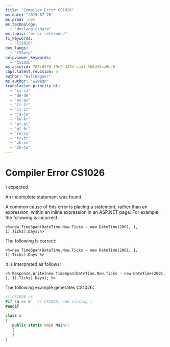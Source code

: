 ```yaml
---
title: "Compiler Error CS1026"
ms.date: "2015-07-20"
ms.prod: .net
ms.technology: 
  - "devlang-csharp"
ms.topic: "error-reference"
f1_keywords: 
  - "CS1026"
dev_langs: 
  - "CSharp"
helpviewer_keywords: 
  - "CS1026"
ms.assetid: 782c0570-19c2-425d-aa41-565d33aa9bc0
caps.latest.revision: 5
author: "BillWagner"
ms.author: "wiwagn"
translation.priority.ht: 
  - "cs-cz"
  - "de-de"
  - "es-es"
  - "fr-fr"
  - "it-it"
  - "ja-jp"
  - "ko-kr"
  - "pl-pl"
  - "pt-br"
  - "ru-ru"
  - "tr-tr"
  - "zh-cn"
  - "zh-tw"
---
```

# Compiler Error CS1026
) expected  
  
 An incomplete statement was found.  
  
 A common cause of this error is placing a statement, rather than an expression, within an inline expression in an ASP.NET page. For example, the following is incorrect:  
  
```  
<%=new TimeSpan(DateTime.Now.Ticks - new DateTime(2001, 1, 1).Ticks).Days;%>  
```  
  
 The following is correct:  
  
```  
<%=new TimeSpan(DateTime.Now.Ticks - new DateTime(2001, 1, 1).Ticks).Days %>  
```  
  
 It is interpreted as follows:  
  
```  
<% Response.Write(new TimeSpan(DateTime.Now.Ticks - new DateTime(2001, 1, 1).Ticks).Days); %>  
```  
  
 The following example generates CS1026:  
  
```csharp  
// CS1026.cs  
#if (a == b   // CS1026, add closing )  
#endif  
  
class x  
{  
   public static void Main()  
   {  
   }  
}  
```
